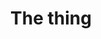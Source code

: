 ---
pid: MX114
title: The thing
location_transcription: p.a.
zipcode: '19341'
outside_phl: 'Exton PA '
neighborhood: 
age: '5'
age_range: "<6"
instagram: 
image_file_name: MX_114.jpg
proposal_transcription: 
topic: Unknown
topic_summary: '0'
type: Other No Form
keywords_other: 
credit: Janae
image_labels: 
twitter: 
facebook: 
permalink: "/monuments/mx114/"
layout: item-page
---